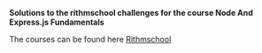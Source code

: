 **Solutions to the rithmschool challenges for the course Node And Express.js Fundamentals**

The courses can be found here [Rithmschool](https://www.rithmschool.com/courses/)



